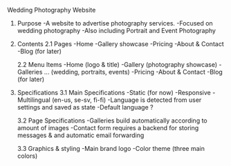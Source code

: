 Wedding Photography Website

1. Purpose
-A website to advertise photography services.
-Focused on wedding photography
-Also including Portrait and Event Photography

2. Contents
    2.1 Pages
        -Home
        -Gallery showcase
        -Pricing
        -About & Contact
        -Blog (for later)

    2.2 Menu Items
        -Home (logo & title)
        -Gallery (photography showcase)
        -Galleries ... (wedding, portraits, events)
        -Pricing
        -About & Contact
        -Blog (for later)

3. Specifications
    3.1 Main Specifications
        -Static (for now)
        -Responsive
        -Multilingual (en-us, se-sv, fi-fi)
        -Language is detected from user settings and saved as state
        -Default language ?

    3.2 Page Specifications
        -Galleries build automatically according to amount of images
        -Contact form requires a backend for storing messages & and automatic email forwarding
    
    3.3 Graphics & styling
        -Main brand logo
        -Color theme (three main colors)
